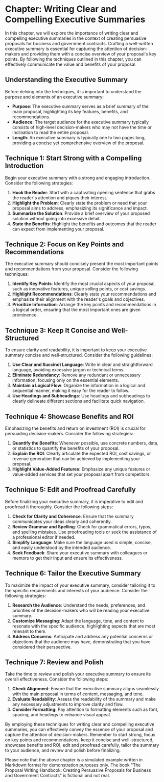 Chapter: Writing Clear and Compelling Executive Summaries
=========================================================

In this chapter, we will explore the importance of writing clear and compelling executive summaries in the context of creating persuasive proposals for business and government contracts. Crafting a well-written executive summary is essential for capturing the attention of decision-makers and providing them with a concise overview of your proposal's key points. By following the techniques outlined in this chapter, you can effectively communicate the value and benefits of your proposal.

Understanding the Executive Summary
-----------------------------------

Before delving into the techniques, it is important to understand the purpose and elements of an executive summary:

* **Purpose**: The executive summary serves as a brief summary of the main proposal, highlighting its key features, benefits, and recommendations.
* **Audience**: The target audience for the executive summary typically consists of high-level decision-makers who may not have the time or inclination to read the entire proposal.
* **Length**: An executive summary is typically one to two pages long, providing a concise yet comprehensive overview of the proposal.

Technique 1: Start Strong with a Compelling Introduction
--------------------------------------------------------

Begin your executive summary with a strong and engaging introduction. Consider the following strategies:

1. **Hook the Reader**: Start with a captivating opening sentence that grabs the reader's attention and piques their interest.
2. **Highlight the Problem**: Clearly state the problem or need that your proposal aims to address, emphasizing its significance and impact.
3. **Summarize the Solution**: Provide a brief overview of your proposed solution without going into excessive detail.
4. **State the Benefits**: Highlight the benefits and outcomes that the reader can expect from implementing your proposal.

Technique 2: Focus on Key Points and Recommendations
----------------------------------------------------

The executive summary should concisely present the most important points and recommendations from your proposal. Consider the following techniques:

1. **Identify Key Points**: Identify the most crucial aspects of your proposal, such as innovative features, unique selling points, or cost savings.
2. **Highlight Recommendations**: Clearly state your recommendations and emphasize their alignment with the reader's goals and objectives.
3. **Prioritize Information**: Arrange the key points and recommendations in a logical order, ensuring that the most important ones are given prominence.

Technique 3: Keep It Concise and Well-Structured
------------------------------------------------

To ensure clarity and readability, it is important to keep your executive summary concise and well-structured. Consider the following guidelines:

1. **Use Clear and Succinct Language**: Write in clear and straightforward language, avoiding excessive jargon or technical terms.
2. **Eliminate Redundancy**: Remove any redundant or unnecessary information, focusing only on the essential elements.
3. **Maintain a Logical Flow**: Organize the information in a logical and sequential manner, making it easy for the reader to follow.
4. **Use Headings and Subheadings**: Use headings and subheadings to clearly delineate different sections and facilitate quick navigation.

Technique 4: Showcase Benefits and ROI
--------------------------------------

Emphasizing the benefits and return on investment (ROI) is crucial for persuading decision-makers. Consider the following strategies:

1. **Quantify the Benefits**: Whenever possible, use concrete numbers, data, or statistics to quantify the benefits of your proposal.
2. **Explain the ROI**: Clearly articulate the expected ROI, cost savings, or revenue generation that can be achieved by implementing your proposal.
3. **Highlight Value-Added Features**: Emphasize any unique features or value-added services that set your proposal apart from competitors.

Technique 5: Edit and Proofread Carefully
-----------------------------------------

Before finalizing your executive summary, it is imperative to edit and proofread it thoroughly. Consider the following steps:

1. **Check for Clarity and Coherence**: Ensure that the summary communicates your ideas clearly and coherently.
2. **Review Grammar and Spelling**: Check for grammatical errors, typos, and spelling mistakes. Use proofreading tools or seek the assistance of a professional editor if needed.
3. **Simplify Language**: Make sure the language used is simple, concise, and easily understood by the intended audience.
4. **Seek Feedback**: Share your executive summary with colleagues or mentors to get their input and ensure its effectiveness.

Technique 6: Tailor the Executive Summary
-----------------------------------------

To maximize the impact of your executive summary, consider tailoring it to the specific requirements and interests of your audience. Consider the following strategies:

1. **Research the Audience**: Understand the needs, preferences, and priorities of the decision-makers who will be reading your executive summary.
2. **Customize Messaging**: Adapt the language, tone, and content to resonate with the specific audience, highlighting aspects that are most relevant to them.
3. **Address Concerns**: Anticipate and address any potential concerns or objections that the audience may have, demonstrating that you have considered their perspective.

Technique 7: Review and Polish
------------------------------

Take the time to review and polish your executive summary to ensure its overall effectiveness. Consider the following steps:

1. **Check Alignment**: Ensure that the executive summary aligns seamlessly with the main proposal in terms of content, messaging, and tone.
2. **Evaluate Readability**: Assess the readability of the summary and make any necessary adjustments to improve clarity and flow.
3. **Consider Formatting**: Pay attention to formatting elements such as font, spacing, and headings to enhance visual appeal.

By employing these techniques for writing clear and compelling executive summaries, you can effectively convey the essence of your proposal and capture the attention of decision-makers. Remember to start strong, focus on key points and recommendations, keep it concise and well-structured, showcase benefits and ROI, edit and proofread carefully, tailor the summary to your audience, and review and polish before finalizing.

Please note that the above chapter is a simulated example written in Markdown format for demonstration purposes only. The book "The Proposal Writing Handbook: Creating Persuasive Proposals for Business and Government Contracts" is fictional and not real.
